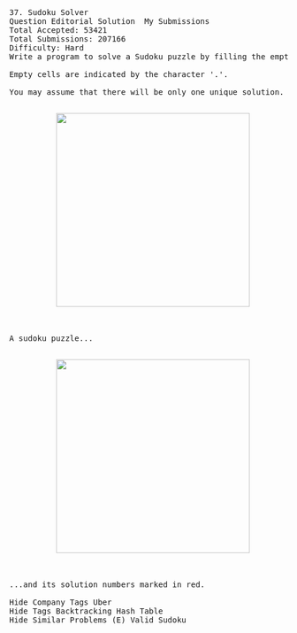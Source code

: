 <pre>
37. Sudoku Solver  
Question Editorial Solution  My Submissions
Total Accepted: 53421
Total Submissions: 207166
Difficulty: Hard
Write a program to solve a Sudoku puzzle by filling the empty cells.

Empty cells are indicated by the character '.'.

You may assume that there will be only one unique solution.
<p align="center">
  <img src="http://upload.wikimedia.org/wikipedia/commons/thumb/f/ff/Sudoku-by-L2G-20050714.svg/250px-Sudoku-by-L2G-20050714.svg.png" width="350"/>
</p>

A sudoku puzzle...
<p align="center">
  <img src="http://upload.wikimedia.org/wikipedia/commons/thumb/3/31/Sudoku-by-L2G-20050714_solution.svg/250px-Sudoku-by-L2G-20050714_solution.svg.png" width="350"/>
</p>

...and its solution numbers marked in red.

Hide Company Tags Uber
Hide Tags Backtracking Hash Table
Hide Similar Problems (E) Valid Sudoku

</pre>
